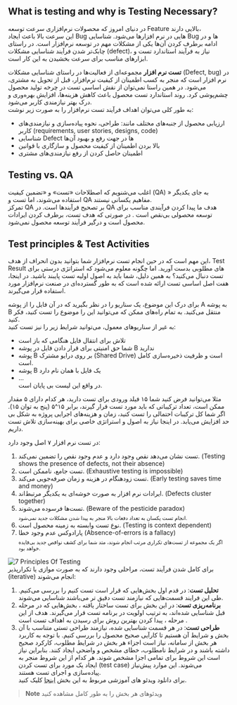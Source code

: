 ## What is testing and why is Testing Necessary?
<p>در دنیای امروز که محصولات نرم‌افزاری سرعت توسعه Feature بالایی دارند،<br>
این سرعت بالا باعث ایجاد
  Bug
  هایی در نرم افزارها می‌شود. شناسایی
  Bug
  ها و در ادامه برطرف کردن آن‌ها یکی از مشکلات مهم در توسعه نرم‌افزار است. در راستای چابک‌تر شدن فرآیند شناسایی مشکلات
  (defect)،
  نیاز به فرآیند استاندارد تست و ابزارهای مناسب برای سرعت بخشیدن به این کار است. <br>
</p>
<p dir="rtl">
  
**تست نرم افزار** مجموعه‌ای از فعالیت‌ها در راستای شناسایی مشکلات
(Defect, bug)
در نرم افزار است که منجر به کسب اطمینان از کیفیت نرم‌افزار، قبل از تحویل به مشتری، می‌شود.
در همین راستا نمی‌توان از نقش اساسی تست در چرخه تولید محصول چشم‌پوشی کرد. روند استاندارد تست محصول باعث کاهش هزینه‌ها، افزایش بهره‌وری  و درک بهتر نیازمندی کاربر می‌شود.<br>
به طور کلی می‌توان اهداف فرآیند تست نرم‌افزار را به صورت زیر نوشت:<br>

- ارزیابی محصول از جنبه‌های مختلف مانند: طراحی، نحوه پیاده‌سازی و نیازمندی‌های کاربر
   (requirements, user stories, designs, code)
- شناسایی
  Defect
ها در جهت رفع و بهبود آن‌ها
- بالا بردن اطمینان از کیفیت محصول و سازگاری با قوانین
- اطمینان حاصل کردن از رفع نیازمندی‌های مشتری
</p>

## Testing vs. QA
<p>
اغلب می‌شنویم که اصطلاحات «تست» و «تضمین کیفیت 
  (QA)
  » به جای یکدیگر استفاده می‌شوند، اما تست و QA مفاهیم یکسانی نیستند. <br>
تمرکز 
  QA
  بر تصحیح فرآیندها است. در QA هدف ما پیدا کردن فرآیندی مناسب برای  توسعه محصولی بی‌نقص است . در صورتی که هدف تست، برطرف کردن ایرادات محصول است و درگیر فرآیند توسعه محصول نمی‌شود.
</p>

## Test principles & Test Activities
<p>
  این مهم است که در حین انجام تست نرم‌افزار شما بتوانید بدون انحراف از هدف، 
  Test Result
  های مطلوبی بدست آورید. اما چگونه معلوم می‌شود که استراتژی درستی برای تست دنبال می‌کنید؟ به همین دلیل، شما باید به اصول اولیه تست پایبند باشید. در اینجا، هفت اصل اساسی تست ارائه شده است که به طور گسترده‌ای در صنعت نرم‌افزار مورد استفاده قرار می‌گیرند.
</p>
<p>
  برای درک این موضوع، یک سناریو را در نظر بگیرید که در آن فایل را از پوشه 
  A
  به پوشه 
  B
منتقل می‌کنید. به  تمام راه‌های ممکن که می‌توانید این را موضوع را تست کنید، فکر کنید. <br>
به غیر از سناریوهای معمول، می‌توانید شرایط زیر را نیز تست کنید:

- تلاش برای انتقال فایل هنگامی که باز است
- شما حق امنیتی برای قرار دادن فایل در پوشه B ندارید
- پوشه
  B
  بر روی درایو مشترک
  (Shared Drive)
  است و ظرفیت ذخیره‌سازی کامل است.
- پوشه
  B
 یک فایل با همان نام دارد
- ... <br>
در واقع این لیست بی پایان است.
  
</p>
<p>
مثلا می‌توانید فرض کنید شما ۱۵ فیلد ورودی برای تست دارید، هر کدام دارای ۵ مقدار ممکن است، تعداد ترکیباتی که باید مورد تست قرار گیرند، برابر ۱۵^۵ (پنج به توان ۱۵).
اگر شما کل ترکیبات احتمالی را تست کنید، زمان و هزینه‌های اجرایی پروژه به شکل بی حد افزایش می‌یابد. در اینجا نیاز به اصول و استراتژی خاصی برای بهینه‌سازی تلاش تست داریم.
</p>
<p>
در تست نرم افزار ۷ اصل وجود دارد:
  
1. تست نشان می‌دهد نقص وجود دارد و عدم وجود نقص را تضمین نمی‌کند.
   (Testing shows the presence of defects, not their absence)
1. تست جامع، ناممکن است.
   (Exhaustive testing is impossible)
1. تست زودهنگام در هزینه و زمان صرفه‌جویی می‌کند.
   (Early testing saves time and money)
3. ایرادات نرم افزار به صورت خوشه‌ای به یکدیگر مرتبط‌اند.
   (Defects cluster together)
5. تست‌ها فرسوده می‌شوند.
   (Beware of the pesticide paradox)<br>
<sub>انجام تست یکسان به تعداد دفعات بالا منجر به پیدا شدن مشکلات جدید نمی‌شود.</sub>
7. نوع تست وابسته به زمینه محصول است.
   (Testing is context dependent)
9. پارادوکس عدم وجود خطا
    (Absence-of-errors is a fallacy)<br>
<sub>اگر یک مجموعه‌ از تست‌های تکراری مرتب انجام شوند، متد شما برای کشف نواقص جدید بی‌فایده خواهد بود.</sub>

![7 Principles Of Testing](https://static.javatpoint.com/tutorial/software-testing/images/software-testing-principles.png) <br>
برای کامل شدن فرآیند تست، مراحلی  وجود دارند که  به صورت موازی یا تکرارپذیر 
(iterative)
انجام می‌شوند:

1. **تحلیل تست**: در قدم اول بخش‌هایی که قرار است تست کنیم را بررسی می‌کنیم. طی این فرایند قسمت‌هایی  که نیازمند تست دقیق تر می‌باشند شناسایی می‌شوند. <br>
2. **برنامه‌ریزی تست**: در این بخش برای تست ساختار یافته ، بخش‌هایی که در مرحله قبل شناسایی شده‌اند، به ترتیب اولویت در برنامه تست قرار می‌گیرند. هدف از این مرحله ، پیدا کردن بهترین روش برای رسیدن به اهداف تست است .<br>
3. **طراحی تست**: در هر قسمت شناسایی شده، نیازمند طراحی تستی متناسب با آن بخش و شرایط آن هستیم تا کارآیی صحیح محصول را بررسی کنیم. با توجه به کاربرد هر بخش از سامانه، نیاز است اجزاء هر بخش در شرایط مطلوب، کارکرد صحیح داشته باشند و در شرایط نامطلوب، خطای مشخص و واضحی ایجاد کنند. بنابراین نیاز است این شروط برای تمامی اجزا مشخص شوند. هر کدام از این شروط منجر به ایجاد یک مورد برای تست کردن (test case) می‌شوند. این موارد پیش‌نیاز پیاده‌سازی و اجرای تست هستند. <br>
برای دانلود ویدئو های آموزشی مربوط به این بخش [اینجا](https://downloadly.ir/elearning/video-tutorials/istqb-foundation-level-certification/) کلیک کنید.
> **Note**
> ویدئوهای هر بخش را به طور کامل مشاهده کنید 


</p>
